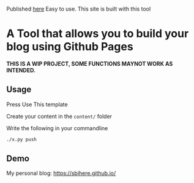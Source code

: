 Published [here](https://github.com/sbihere/sbihere.github.io/tree/main)
Easy to use.
This site is built with this tool

# A Tool that allows you to build your blog using Github Pages

**THIS IS A WIP PROJECT, SOME FUNCTIONS MAYNOT WORK AS INTENDED.**

## Usage
Press Use This template

Create your content in the `content/` folder

Write the following in your commandline

```bash
./x.py push
```

## Demo

My personal blog: https://sbihere.github.io/